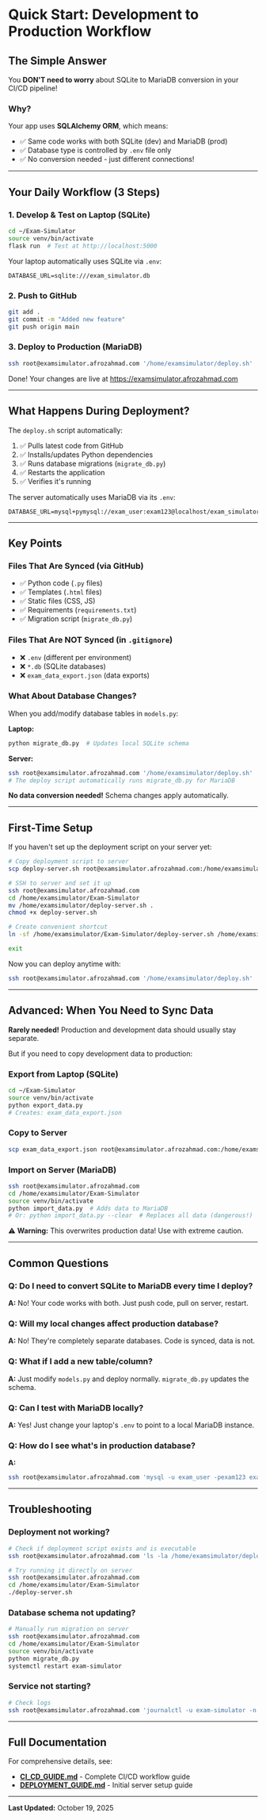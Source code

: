 # Quick Start: Development to Production Workflow

## The Simple Answer

You **DON'T need to worry** about SQLite to MariaDB conversion in your CI/CD pipeline!

### Why?

Your app uses **SQLAlchemy ORM**, which means:
- ✅ Same code works with both SQLite (dev) and MariaDB (prod)
- ✅ Database type is controlled by `.env` file only
- ✅ No conversion needed - just different connections!

---

## Your Daily Workflow (3 Steps)

### 1. Develop & Test on Laptop (SQLite)

```bash
cd ~/Exam-Simulator
source venv/bin/activate
flask run  # Test at http://localhost:5000
```

Your laptop automatically uses SQLite via `.env`:
```env
DATABASE_URL=sqlite:///exam_simulator.db
```

### 2. Push to GitHub

```bash
git add .
git commit -m "Added new feature"
git push origin main
```

### 3. Deploy to Production (MariaDB)

```bash
ssh root@examsimulator.afrozahmad.com '/home/examsimulator/deploy.sh'
```

Done! Your changes are live at https://examsimulator.afrozahmad.com

---

## What Happens During Deployment?

The `deploy.sh` script automatically:

1. ✅ Pulls latest code from GitHub
2. ✅ Installs/updates Python dependencies
3. ✅ Runs database migrations (`migrate_db.py`)
4. ✅ Restarts the application
5. ✅ Verifies it's running

The server automatically uses MariaDB via its `.env`:
```env
DATABASE_URL=mysql+pymysql://exam_user:exam123@localhost/exam_simulator
```

---

## Key Points

### Files That Are Synced (via GitHub)
- ✅ Python code (`.py` files)
- ✅ Templates (`.html` files)
- ✅ Static files (CSS, JS)
- ✅ Requirements (`requirements.txt`)
- ✅ Migration script (`migrate_db.py`)

### Files That Are NOT Synced (in `.gitignore`)
- ❌ `.env` (different per environment)
- ❌ `*.db` (SQLite databases)
- ❌ `exam_data_export.json` (data exports)

### What About Database Changes?

When you add/modify database tables in `models.py`:

**Laptop:**
```bash
python migrate_db.py  # Updates local SQLite schema
```

**Server:**
```bash
ssh root@examsimulator.afrozahmad.com '/home/examsimulator/deploy.sh'
# The deploy script automatically runs migrate_db.py for MariaDB
```

**No data conversion needed!** Schema changes apply automatically.

---

## First-Time Setup

If you haven't set up the deployment script on your server yet:

```bash
# Copy deployment script to server
scp deploy-server.sh root@examsimulator.afrozahmad.com:/home/examsimulator/

# SSH to server and set it up
ssh root@examsimulator.afrozahmad.com
cd /home/examsimulator/Exam-Simulator
mv /home/examsimulator/deploy-server.sh .
chmod +x deploy-server.sh

# Create convenient shortcut
ln -sf /home/examsimulator/Exam-Simulator/deploy-server.sh /home/examsimulator/deploy.sh

exit
```

Now you can deploy anytime with:
```bash
ssh root@examsimulator.afrozahmad.com '/home/examsimulator/deploy.sh'
```

---

## Advanced: When You Need to Sync Data

**Rarely needed!** Production and development data should usually stay separate.

But if you need to copy development data to production:

### Export from Laptop (SQLite)
```bash
cd ~/Exam-Simulator
source venv/bin/activate
python export_data.py
# Creates: exam_data_export.json
```

### Copy to Server
```bash
scp exam_data_export.json root@examsimulator.afrozahmad.com:/home/examsimulator/Exam-Simulator/
```

### Import on Server (MariaDB)
```bash
ssh root@examsimulator.afrozahmad.com
cd /home/examsimulator/Exam-Simulator
source venv/bin/activate
python import_data.py  # Adds data to MariaDB
# Or: python import_data.py --clear  # Replaces all data (dangerous!)
```

⚠️ **Warning:** This overwrites production data! Use with extreme caution.

---

## Common Questions

### Q: Do I need to convert SQLite to MariaDB every time I deploy?
**A:** No! Your code works with both. Just push code, pull on server, restart.

### Q: Will my local changes affect production database?
**A:** No! They're completely separate databases. Code is synced, data is not.

### Q: What if I add a new table/column?
**A:** Just modify `models.py` and deploy normally. `migrate_db.py` updates the schema.

### Q: Can I test with MariaDB locally?
**A:** Yes! Just change your laptop's `.env` to point to a local MariaDB instance.

### Q: How do I see what's in production database?
**A:**
```bash
ssh root@examsimulator.afrozahmad.com 'mysql -u exam_user -pexam123 exam_simulator'
```

---

## Troubleshooting

### Deployment not working?
```bash
# Check if deployment script exists and is executable
ssh root@examsimulator.afrozahmad.com 'ls -la /home/examsimulator/deploy.sh'

# Try running it directly on server
ssh root@examsimulator.afrozahmad.com
cd /home/examsimulator/Exam-Simulator
./deploy-server.sh
```

### Database schema not updating?
```bash
# Manually run migration on server
ssh root@examsimulator.afrozahmad.com
cd /home/examsimulator/Exam-Simulator
source venv/bin/activate
python migrate_db.py
systemctl restart exam-simulator
```

### Service not starting?
```bash
# Check logs
ssh root@examsimulator.afrozahmad.com 'journalctl -u exam-simulator -n 50'
```

---

## Full Documentation

For comprehensive details, see:
- **[CI_CD_GUIDE.md](CI_CD_GUIDE.md)** - Complete CI/CD workflow guide
- **[DEPLOYMENT_GUIDE.md](DEPLOYMENT_GUIDE.md)** - Initial server setup guide

---

**Last Updated:** October 19, 2025
